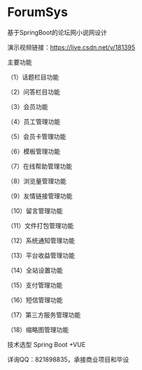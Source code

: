 # ForumSys
基于SpringBoot的论坛网小说网设计

演示视频链接：https://live.csdn.net/v/181395

主要功能

（1）话题栏目功能

（2）问答栏目功能

（3）会员功能

（4）员工管理功能

（5）会员卡管理功能

（6）模板管理功能

（7）在线帮助管理功能

（8）浏览量管理功能

（9）友情链接管理功能

（10）留言管理功能

（11）文件打包管理功能

（12）系统通知管理功能

（13）平台收益管理功能

（14）全站设置功能

（15）支付管理功能

（16）短信管理功能

（17）第三方服务管理功能

（18）缩略图管理功能

技术选型
Spring Boot +VUE

详询QQ：821898835，承接商业项目和毕设
